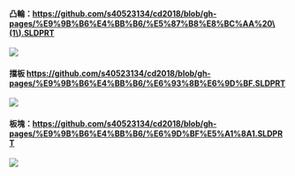 #### 凸輪：https://github.com/s40523134/cd2018/blob/gh-pages/%E9%9B%B6%E4%BB%B6/%E5%87%B8%E8%BC%AA%20\(1\).SLDPRT

![](https://github.com/scrum-1/gitbook/blob/master/ag14/assets/4243import.png)

#### 擋板 https://github.com/s40523134/cd2018/blob/gh-pages/%E9%9B%B6%E4%BB%B6/%E6%93%8B%E6%9D%BF.SLDPRT

![](https://github.com/scrum-1/gitbook/blob/master/ag14/assets/95954import.png)

#### 板塊：https://github.com/s40523134/cd2018/blob/gh-pages/%E9%9B%B6%E4%BB%B6/%E6%9D%BF%E5%A1%8A1.SLDPRT

![](https://github.com/scrum-1/gitbook/blob/master/ag14/assets/498494import.png)

